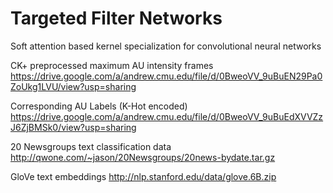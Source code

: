 # Targeted Filter Networks

Soft attention based kernel specialization for convolutional neural networks

CK+ preprocessed maximum AU intensity frames
https://drive.google.com/a/andrew.cmu.edu/file/d/0BweoVV_9uBuEN29Pa0ZoUkg1LVU/view?usp=sharing

Corresponding AU Labels (K-Hot encoded)
https://drive.google.com/a/andrew.cmu.edu/file/d/0BweoVV_9uBuEdXVVZzJ6ZjBMSk0/view?usp=sharing

20 Newsgroups text classification data
http://qwone.com/~jason/20Newsgroups/20news-bydate.tar.gz

GloVe text embeddings
http://nlp.stanford.edu/data/glove.6B.zip
